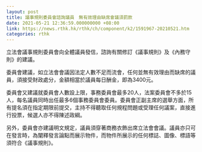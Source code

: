 ```yaml
---
layout: post
title: 議事規則委員會諮詢議員　無有效理由缺席會議須罰款
date: 2021-05-21 12:36:59.000000000 +08:00
link: https://news.rthk.hk/rthk/ch/component/k2/1591967-20210521.htm
categories: rthk
---
```


立法會議事規則委員會向全體議員發信，諮詢有關修訂《議事規則》及《內務守則》的建議。

委員會建議，如立法會會議因法定人數不足而流會，任何並無有效理由而缺席的議員，須接受財政處分，金額相當於議員每日酬金，即為3400元。

委員會又建議就委員會人數設上限，事務委員會最多20人，法案委員會不多於15人，每名議員同時出任最多6個事務委員會委員。委員會正副主席的選舉方面，所有提名須在指定期限前提交，主持不得聽取任何規程問題或受理任何議案，直接進行投票，候選人亦不得陳述政綱。

另外，委員會亦建議明文規定，議員須穿著商務衣飾出席立法會會議。議員亦只可在發言時，為闡釋發言論點而展示物件，而物件所展示的任何標誌、圖像、標語等須符合《議事規則》。
